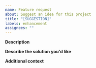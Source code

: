```yaml
---
name: Feature request
about: Suggest an idea for this project
title: "[SUGGESTION]"
labels: enhancement
assignees: ""
---
```


**Description**
<!-- A description of what the suggestion is. -->

**Describe the solution you'd like**
<!-- A description of what you want to happen. -->

**Additional context**
<!-- Add any other context or screenshots about the feature request here. -->